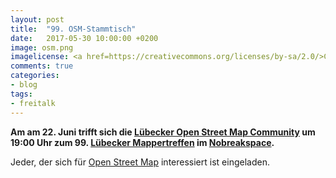 ```yaml
---
layout: post
title:  "99. OSM-Stammtisch"
date:   2017-05-30 10:00:00 +0200
image: osm.png
imagelicense: <a href=https://creativecommons.org/licenses/by-sa/2.0/>CC BY SA 2.0</a>, <a href=https://wiki.openstreetmap.org/wiki/File:Logo_Luebeck.svg>OSM Lübeck</a>.
comments: true
categories:
- blog
tags:
- freitalk
---
```

**Am am 22. Juni trifft sich die [Lübecker Open Street Map Community](http://www.osm-luebeck.de/) um 19:00 Uhr zum 99. [Lübecker Mappertreffen](https://wiki.openstreetmap.org/wiki/L%C3%BCbecker_Mappertreffen) im [Nobreakspace](http://chaotikum.org/hackerspace:nbsp).**
<!--more-->
Jeder, der sich für [Open Street Map](https://www.openstreetmap.org/) interessiert ist eingeladen.

